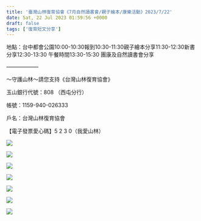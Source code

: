 ```yaml
---
title: '臺灣山林復育協會《7月自然讀書會/親子繪本/康樂活動》2023/7/22'
date: Sat, 22 Jul 2023 01:59:56 +0000
draft: false
tags: ['復育短文分享']
---
```


地點：台中都會公園10:00-10:30報到10:30-11:30親子繪本分享11:30-12:30新書分享12:30-13:30 午餐時間13:30-15:30 團康及自然讀書會分享

——————

～守護山林～請您支持《台灣山林復育協會》

玉山銀行代號：808 （西屯分行）

帳號：1159-940-026333

戶名：台灣山林復育協會

【電子發票愛心碼】5 2 3 0（我愛山林）

![](https://www.reforestation.tw/wp-content/uploads/2024/01/362621479_6840374029315512_1817783625024109153_n-768x1024.jpg)

![](https://www.reforestation.tw/wp-content/uploads/2024/01/362649999_6840374209315494_5254187922271933369_n-1024x768.jpg)

![](https://www.reforestation.tw/wp-content/uploads/2024/01/362655523_6840374429315472_4393686849433765550_n-1024x768.jpg)

![](https://www.reforestation.tw/wp-content/uploads/2024/01/362665247_6840374385982143_1592034085881690264_n-768x1024.jpg)

![](https://www.reforestation.tw/wp-content/uploads/2024/01/362679082_6840373995982182_5496346540844604848_n-1024x768.jpg)

![](https://www.reforestation.tw/wp-content/uploads/2024/01/362903404_6840374639315451_80572411898205385_n-768x1024.jpg)

![](https://www.reforestation.tw/wp-content/uploads/2024/01/362937767_6840374235982158_1894922687963073099_n-768x1024.jpg)